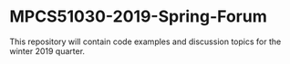 # MPCS51030-2019-Spring-Forum
This repository will contain code examples and discussion topics for the winter 2019 quarter. 
